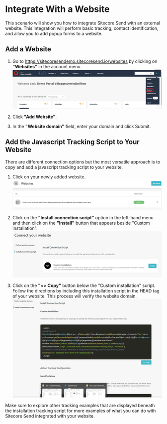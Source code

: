 # Integrate With a Website

This scenario will show you how to integrate Sitecore Send with an external website. This integration will perform basic tracking, contact identification, and allow you to add popup forms to a website.

## Add a Website

1. Go to <https://sitecoresendemo.sitecoresend.io/websites> by clicking on **"Websites"** in the account menu.
![Add Website List](./media/website-1.jpg)

1. Click **"Add Website"**.

1. In the **"Website domain"** field, enter your domain and click Submit.

## Add the Javascript Tracking Script to Your Website

There are different connection options but the most versatile approach is to copy and add a javascript tracking script to your website.

1. Click on your newly added website.
![New website](./media/website-2.jpg)

1. Click on the **"Install connection script"** option in the left-hand menu and then click on the **"Install"** button that appears beside "Custom installation".
![Install script](./media/website-3.jpg)

1. Click on the **"<> Copy"** button below the "Custom installation" script. Follow the directions by including this installation script in the HEAD tag of your website. This process will verify the website domain.
![Copy script](./media/website-4.jpg)

Make sure to explore other tracking examples that are displayed beneath the installation tracking script for more examples of what you can do with Sitecore Send integrated with your website.
